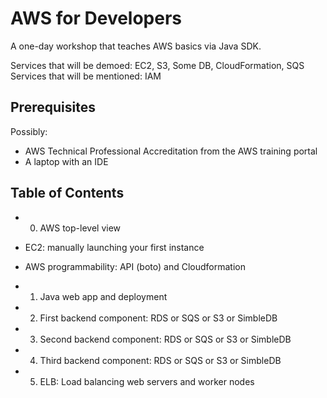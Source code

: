 # AWS for Developers

A one-day workshop that teaches AWS basics via Java SDK.

Services that will be demoed: EC2, S3, Some DB, CloudFormation, SQS
Services that will be mentioned: IAM

## Prerequisites

Possibly:

- AWS Technical Professional Accreditation from the AWS training portal
- A laptop with an IDE

## Table of Contents

- 00. AWS top-level view
- EC2: manually launching your first instance
- AWS programmability: API (boto) and Cloudformation

- 01. Java web app and deployment

- 02. First backend component: RDS or SQS or S3 or SimbleDB

- 03. Second backend component: RDS or SQS or S3 or SimbleDB

- 04. Third backend component: RDS or SQS or S3 or SimbleDB

- 05. ELB: Load balancing web servers and worker nodes
